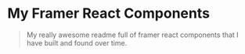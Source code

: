 # My Framer React Components
> My really awesome readme full of framer react components that I have built and found over time.


